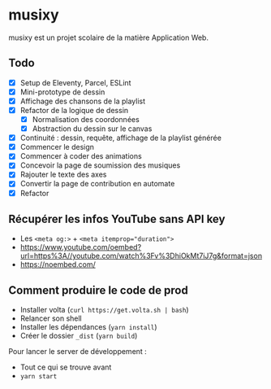# musixy

musixy est un projet scolaire de la matière Application Web.

## Todo

- [x] Setup de Eleventy, Parcel, ESLint
- [x] Mini-prototype de dessin
- [x] Affichage des chansons de la playlist
- [x] Refactor de la logique de dessin
  - [x] Normalisation des coordonnées
  - [x] Abstraction du dessin sur le canvas
- [x] Continuité : dessin, requête, affichage de la playlist générée
- [x] Commencer le design
- [x] Commencer à coder des animations
- [x] Concevoir la page de soumission des musiques
- [x] Rajouter le texte des axes
- [x] Convertir la page de contribution en automate
- [x] Refactor

## Récupérer les infos YouTube sans API key

- Les `<meta og:>` + `<meta itemprop="duration">`
- https://www.youtube.com/oembed?url=https%3A//youtube.com/watch%3Fv%3DhiOkMt7iJ7g&format=json
- https://noembed.com/

## Comment produire le code de prod

- Installer volta (`curl https://get.volta.sh | bash`)
- Relancer son shell
- Installer les dépendances (`yarn install`)
- Créer le dossier `_dist` (`yarn build`)

Pour lancer le server de développement :

- Tout ce qui se trouve avant
- `yarn start`
